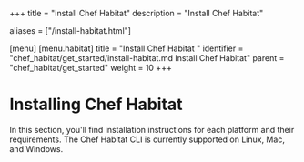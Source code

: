 +++
title = "Install Chef Habitat"
description = "Install Chef Habitat"

aliases = ["/install-habitat.html"]

[menu]
  [menu.habitat]
    title = "Install Chef Habitat "
    identifier = "chef_habitat/get_started/install-habitat.md Install Chef Habitat"
    parent = "chef_habitat/get_started"
    weight = 10
+++

# <a name="install-habitat" id="install-habitat" data-magellan-target="install-habitat">Installing Chef Habitat</a>

In this section, you'll find installation instructions for each platform and their requirements. The Chef Habitat CLI is currently supported on Linux, Mac, and Windows.
